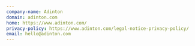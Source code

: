 ```yaml
---
company-name: Adinton
domain: adinton.com
home: https://www.adinton.com/
privacy-policy: https://www.adinton.com/legal-notice-privacy-policy/
email: hello@adinton.com
---
```




